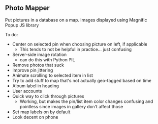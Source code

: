 ## Photo Mapper
Put pictures in a database on a map. Images displayed using Magnific Popup JS library

To do:
* Center on selected pin when choosing picture on left,
if applicable
  * This tends to not be helpful in practice... 
just confusing
* Server-side image rotation
  * can do this with Python PIL
* Remove photos that suck
* Improve pin jittering
* Animate scrolling to selected item in list
* Try to add stuff to map that's not actually geo-tagged based on time
* Album label in heading
* User accounts
* Quick way to click through pictures 
  * Working, but makes the pin/list item
color changes confusing and pointless since
images in gallery don't affect those
* Set map labels on by default
* Look decent on phone
